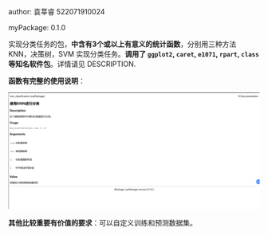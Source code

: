 author: 袁莘睿 522071910024

myPackage: 0.1.0

实现分类任务的包，**中含有3个或以上有意义的统计函数**，分别用三种方法 KNN，决策树，SVM 实现分类任务。**调用了 `ggplot2`, `caret`, `e1071`, `rpart`, `class` 等知名软件包**。详情请见 DESCRIPTION.

**函数有完整的使用说明**：

![函数说明](./函数说明.png)

**其他比较重要有价值的要求**：可以自定义训练和预测数据集。
